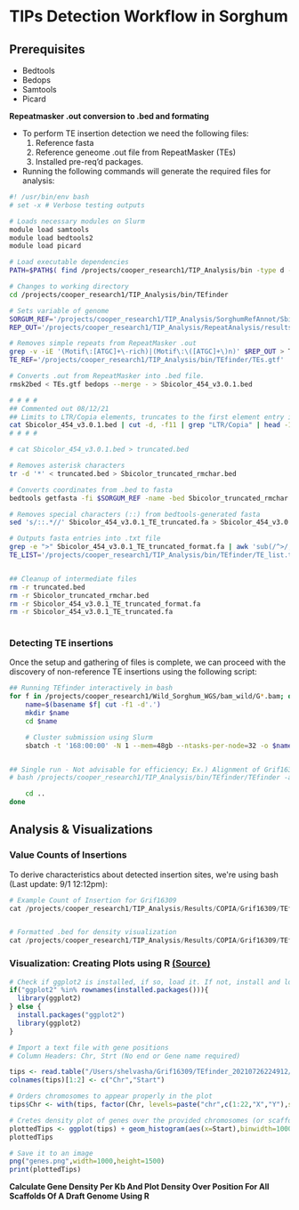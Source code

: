 # TIPs Detection Workflow in Sorghum

## Prerequisites

- Bedtools
- Bedops
- Samtools
- Picard

**Repeatmasker .out conversion to .bed and formating**

- To perform TE insertion detection we need the following files:
  1. Reference fasta
  2. Reference geneome .out file from RepeatMasker (TEs)
  3. Installed pre-req’d packages.
- Running the following commands will generate the required files for analysis:

 

```    bash
#! /usr/bin/env bash
# set -x # Verbose testing outputs

# Loads necessary modules on Slurm
module load samtools
module load bedtools2
module load picard

# Load executable dependencies
PATH=$PATH$( find /projects/cooper_research1/TIP_Analysis/bin -type d -printf ":%p" )

# Changes to working directory
cd /projects/cooper_research1/TIP_Analysis/bin/TEfinder

# Sets variable of genome
SORGUM_REF='/projects/cooper_research1/TIP_Analysis/SorghumRefAnnot/Sbicolor_454_v3.0.1.fa'
REP_OUT='/projects/cooper_research1/TIP_Analysis/RepeatAnalysis/results_Sbicolor_454_v3/repeatmasker_out/Sbicolor_454_v3.0.1.fa.out'

# Removes simple repeats from RepeatMasker .out
grep -v -iE '(Motif\:[ATGC]+\-rich)|(Motif\:\([ATGC]+\)n)' $REP_OUT > TEs.gtf
TE_REF='/projects/cooper_research1/TIP_Analysis/bin/TEfinder/TEs.gtf'

# Converts .out from RepeatMasker into .bed file.
rmsk2bed < TEs.gtf bedops --merge - > Sbicolor_454_v3.0.1.bed

# # # #
## Commented out 08/12/21
## Limits to LTR/Copia elements, truncates to the first element entry in .bed
cat Sbicolor_454_v3.0.1.bed | cut -d, -f11 | grep "LTR/Copia" | head -10 > truncated.bed
# # # #

# cat Sbicolor_454_v3.0.1.bed > truncated.bed

# Removes asterisk characters
tr -d '*' < truncated.bed > Sbicolor_truncated_rmchar.bed

# Converts coordinates from .bed to fasta
bedtools getfasta -fi $SORGUM_REF -name -bed Sbicolor_truncated_rmchar.bed > Sbicolor_454_v3.0.1_TE_truncated.fa

# Removes special characters (::) from bedtools-generated fasta
sed 's/::.*//' Sbicolor_454_v3.0.1_TE_truncated.fa > Sbicolor_454_v3.0.1_TE_truncated_format.fa

# Outputs fasta entries into .txt file
grep -e ">" Sbicolor_454_v3.0.1_TE_truncated_format.fa | awk 'sub(/^>/, "")' >> TE_list.txt
TE_LIST='/projects/cooper_research1/TIP_Analysis/bin/TEfinder/TE_list.txt'


## Cleanup of intermediate files
rm -r truncated.bed
rm -r Sbicolor_truncated_rmchar.bed
rm -r Sbicolor_454_v3.0.1_TE_truncated_format.fa
rm -r Sbicolor_454_v3.0.1_TE_truncated.fa
        
```

### Detecting TE insertions

Once the setup and gathering of files is complete, we can proceed with the discovery of non-reference TE insertions using the following script:

```bash
## Running TEfinder interactively in bash
for f in /projects/cooper_research1/Wild_Sorghum_WGS/bam_wild/G*.bam; do
    name=$(basename $f| cut -f1 -d'.')
    mkdir $name
    cd $name

    # Cluster submission using Slurm
    sbatch -t '168:00:00' -N 1 --mem=48gb --ntasks-per-node=32 -o $name'_TIP'.%j --wrap="bash /projects/cooper_research1/TIP_Analysis/bin/TEfinder/TEfinder -alignment $f -fa $SORGUM_REF -gtf $TE_REF -te $TE_LIST"


## Single run - Not advisable for efficiency; Ex.) Alignment of Grif16309
# bash /projects/cooper_research1/TIP_Analysis/bin/TEfinder/TEfinder -alignment /projects/cooper_research1/Wild_Sorghum_WGS/bam_wild/Grif16309.sort.rg.bam -fa $SORGUM_REF -gtf $TE_REF -te $TE_LIST

    cd ..
done
```



## Analysis & Visualizations
### Value Counts of Insertions

To derive characteristics about detected  insertion sites, we're using bash (Last update:  9/1 12:12pm):


```python
# Example Count of Insertion for Grif16309
cat /projects/cooper_research1/TIP_Analysis/Results/COPIA/Grif16309/TEfinder_*/TE*.bed | cut -f 4 | uniq | wc -l


# Formatted .bed for density visualization
cat /projects/cooper_research1/TIP_Analysis/Results/COPIA/Grif16309/TEfinder_*/TE*.bed | cut -f 1,2 > TE_density.bed
```



### Visualization: Creating Plots using R [(Source)](https://www.biostars.org/p/69748/)

```R
# Check if ggplot2 is installed, if so, load it. If not, install and load it
if("ggplot2" %in% rownames(installed.packages())){
  library(ggplot2)
} else {
  install.packages("ggplot2")
  library(ggplot2)
}

# Import a text file with gene positions
# Column Headers: Chr, Strt (No end or Gene name required)

tips <- read.table("/Users/shelvasha/Grif16309/TEfinder_20210726224912/TE_density.bed",sep="\t",header=T)
colnames(tips)[1:2] <- c("Chr","Start")

# Orders chromosomes to appear properly in the plot
tips$Chr <- with(tips, factor(Chr, levels=paste("chr",c(1:22,"X","Y"),sep=""), ordered=TRUE))

# Cretes density plot of genes over the provided chromosomes (or scaffolds ...)
plottedTips <- ggplot(tips) + geom_histogram(aes(x=Start),binwidth=1000000) + facet_wrap(~Chr,ncol=2) + ggtitle("TIPs density over S. bicolor genome") + xlab("Genomic position (bins 1 Mb)") + ylab("Number of TIPs")
plottedTips

# Save it to an image
png("genes.png",width=1000,height=1500)
print(plottedTips)
```

**Calculate Gene Density Per Kb And Plot Density Over Position For All Scaffolds Of A Draft Genome Using R**